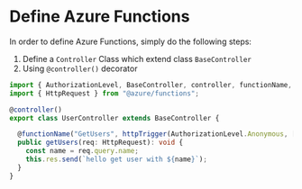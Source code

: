 # Define Azure Functions

In order to define Azure Functions, simply do the following steps:
1. Define a `Controller` Class which extend class `BaseController` 
2. Using `@controller()` decorator 

```ts
import { AuthorizationLevel, BaseController, controller, functionName, httpTrigger } from "nammatham";
import { HttpRequest } from "@azure/functions";

@controller()
export class UserController extends BaseController {

  @functionName("GetUsers", httpTrigger(AuthorizationLevel.Anonymous, ["get"]))
  public getUsers(req: HttpRequest): void {
    const name = req.query.name;  
    this.res.send(`hello get user with ${name}`);
  }
}
```